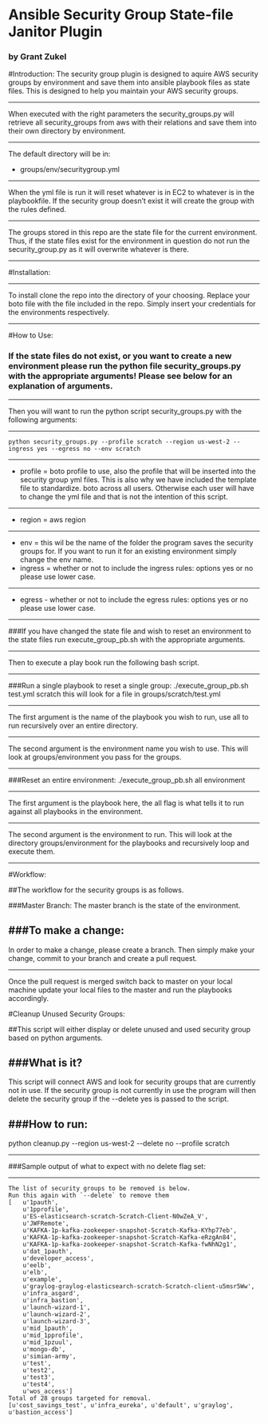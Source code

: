# Ansible Security Group State-file Janitor Plugin
### by Grant Zukel

#Introduction:
The security group plugin is designed to aquire AWS security groups by environment and save them into ansible playbook files as state files. This is designed to help you maintain your AWS security groups.

----------

When executed with the right parameters the security_groups.py will retrieve all security_groups from aws with their relations and save them into their own directory by environment.


----------


The default directory will be in: 
 * groups/env/securitygroup.yml


----------


When the yml file is run it will reset whatever is in EC2 to whatever is in the playbookfile. If the security group doesn’t exist it will create the group with the rules defined.


----------


The groups stored in this repo are the state file for the current environment. Thus, if the state files exist for the environment in question do not run the security_group.py as it will overwrite whatever is there.


----------


#Installation:


----------


To install clone the repo into the directory of your choosing. Replace your boto file with the file included in the repo. Simply insert your credentials for the environments respectively.

----------



#How to Use:

### If the state files do not exist, or you want to create a new environment please run the python file security_groups.py with the appropriate arguments! Please see below for an explanation of arguments.

----------


Then you will want to run the python script security_groups.py with the following arguments:

----------


    python security_groups.py --profile scratch --region us-west-2 --ingress yes --egress no --env scratch

----------


 * profile = boto profile to use, also the profile that will be inserted into the security group yml files. This is also why we have included the template file to standardize. boto across all users. Otherwise each user will have to change the yml file and that is not the intention of this script.

----------


 * region = aws region

----------


* env = this wil be the name of the folder the program saves the security groups for. If you want to run it for an existing environment simply change the env name.
 * ingress = whether or not to include the ingress rules: options yes or no please use lower case.

----------


 * egress - whether or not to include the egress rules: options yes or no please use lower case.

----------


###If you have changed the state file and wish to reset an environment to the state files run execute_group_pb.sh with the appropriate arguments.

----------


Then to execute a play book run the following bash script.

----------


###Run a single playbook to reset a single group:
    ./execute_group_pb.sh test.yml scratch
this will look for a file in groups/scratch/test.yml

----------


The first argument is the name of the playbook you wish to run, use all to run recursively over an entire directory.

----------


The second argument is the environment name you wish to use. This will look at groups/environment you pass for the groups.

----------


###Reset an entire environment:
    ./execute_group_pb.sh all environment

----------


The first argument is the playbook here, the all flag is what tells it to run against all playbooks in the environment. 

----------


The second argument is the environment to run. This will look at the directory groups/environment for the playbooks and recursively loop and execute them.

----------

#Workflow:

##The workflow for the security groups is as follows.


###Master Branch: The master branch is the state of the environment. 

###To make a change:
----------

In order to make a change, please create a branch. Then simply make your change, commit to your branch and create a pull request. 

----------

Once the pull request is merged switch back to master on your local machine update your local files to the master and run the playbooks accordingly. 



#Cleanup Unused Security Groups:

##This script will either display or delete unused and used security group based on python arguments.

###What is it?
----------
This script will connect AWS and look for security groups that are currently not in use. If the security group is not currently in use the program will then delete the security group if the --delete yes is passed to the script.


###How to run:
----------

python cleanup.py --region us-west-2 --delete no --profile scratch

----------

###Sample output of what to expect with no delete flag set:

----------
	The list of security groups to be removed is below.
	Run this again with `--delete` to remove them
	[   u'1pauth',
	    u'1pprofile',
	    u'ES-elasticsearch-scratch-Scratch-Client-N0wZeA_V',
	    u'JWFRemote',
	    u'KAFKA-1p-kafka-zookeeper-snapshot-Scratch-Kafka-KYhp77eb',
	    u'KAFKA-1p-kafka-zookeeper-snapshot-Scratch-Kafka-eRzgAn84',
	    u'KAFKA-1p-kafka-zookeeper-snapshot-Scratch-Kafka-fwNhN2g1',
	    u'dat_1pauth',
	    u'developer_access',
	    u'eelb',
	    u'elb',
	    u'example',
	    u'graylog-graylog-elasticsearch-scratch-Scratch-client-u5msr5Ww',
	    u'infra_asgard',
	    u'infra_bastion',
	    u'launch-wizard-1',
	    u'launch-wizard-2',
	    u'launch-wizard-3',
	    u'mid_1pauth',
	    u'mid_1pprofile',
	    u'mid_1pzuul',
	    u'mongo-db',
	    u'simian-army',
	    u'test',
	    u'test2',
	    u'test3',
	    u'test4',
	    u'wos_access']
	Total of 28 groups targeted for removal.
	[u'cost_savings_test', u'infra_eureka', u'default', u'graylog', u'bastion_access']
